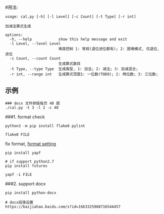 #用法:
```
usage: cal.py [-h] [-l Level] [-c Count] [-t Type] [-r int]

加减法算式生成

options:
  -h, --help            show this help message and exit
  -l Level, --level Level
                        难度控制 1: 常规(退位进位都有); 2: 困难模式, 仅退位,进位
  -c Count, --count Count
                        生成算式数目
  -t Type, --type Type  生成类型, 1: 加法; 2: 减法; 3: 加减混合;
  -r int, --range int   生成算式范围1: 一位数(TODO); 2: 两位数; 3: 三位数;
```

## 示例
```
### docx 文件排版每页 40 题
./cal.py -t 3 -l 2 -c 40
```

###1. 
format check
```
python3 -m pip install flake8 pylint

flake8 FILE
```

fix format, [format setting](https://pypi.org/project/yapf/#id1)
```
pip install yapf

# if support python2.7 
pip install futures

yapf -i FILE
```
###2. support docx
```
pip install python-docx

# docx段落设置
https://baijiahao.baidu.com/s?id=1663325988716544457
```
